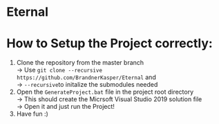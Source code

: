 # Eternal

# How to Setup the Project correctly:
1. Clone the repository from the master branch <br>
  -> Use `git clone --recursive https://github.com/BrandnerKasper/Eternal` and <br>
  -> `--recursive`to initalize the submodules needed
2. Open the `GenerateProject.bat` file in the project root directory <br>
  -> This should create the Micrsoft Visual Studio 2019 solution file <br>
  -> Open it and just run the Project!
3. Have fun :)
